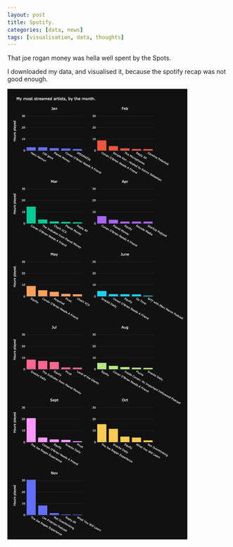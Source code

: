 ```yaml
---
layout: post
title: Spotify.
categories: [data, news]
tags: [visualisation, data, thoughts]
---
```


That joe rogan money was hella well spent by the Spots.

I downloaded my data, and visualised it, because the spotify recap was not good enough.

![plot](/images/newplot(1).png)
